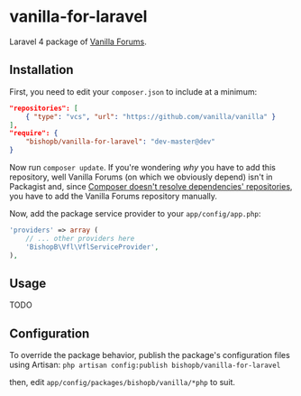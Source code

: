 vanilla-for-laravel
===================

Laravel 4 package of [Vanilla Forums](https://github.com/vanilla/vanilla).

Installation
------------
First, you need to edit your `composer.json` to include at a minimum:
```json
"repositories": [
    { "type": "vcs", "url": "https://github.com/vanilla/vanilla" }
],
"require": {
    "bishopb/vanilla-for-laravel": "dev-master@dev"
}
```
Now run `composer update`.  If you're wondering *why* you have to add this repository, well Vanilla Forums (on which we obviously depend) isn't in Packagist and, since [Composer doesn't resolve dependencies' repositories](https://getcomposer.org/doc/faqs/why-can't-composer-load-repositories-recursively.md), you have to add the Vanilla Forums repository manually.

Now, add the package service provider to your `app/config/app.php`:
```php
'providers' => array (
    // ... other providers here
    'BishopB\Vfl\VflServiceProvider',
),
```


Usage
-----
TODO

Configuration
-------------
To override the package behavior, publish the package's configuration files using Artisan:
`php artisan config:publish bishopb/vanilla-for-laravel`

then, edit `app/config/packages/bishopb/vanilla/*php` to suit.
